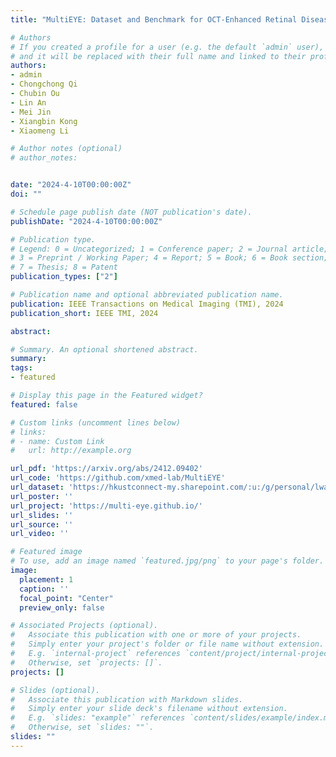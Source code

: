 ```yaml
---
title: "MultiEYE: Dataset and Benchmark for OCT-Enhanced Retinal Disease Recognition from Fundus Images"

# Authors
# If you created a profile for a user (e.g. the default `admin` user), write the username (folder name) here 
# and it will be replaced with their full name and linked to their profile.
authors:
- admin
- Chongchong Qi
- Chubin Ou
- Lin An
- Mei Jin
- Xiangbin Kong
- Xiaomeng Li

# Author notes (optional)
# author_notes:


date: "2024-4-10T00:00:00Z"
doi: ""

# Schedule page publish date (NOT publication's date).
publishDate: "2024-4-10T00:00:00Z"

# Publication type.
# Legend: 0 = Uncategorized; 1 = Conference paper; 2 = Journal article;
# 3 = Preprint / Working Paper; 4 = Report; 5 = Book; 6 = Book section;
# 7 = Thesis; 8 = Patent
publication_types: ["2"]

# Publication name and optional abbreviated publication name.
publication: IEEE Transactions on Medical Imaging (TMI), 2024
publication_short: IEEE TMI, 2024

abstract: 

# Summary. An optional shortened abstract.
summary:
tags: 
- featured

# Display this page in the Featured widget?
featured: false

# Custom links (uncomment lines below)
# links:
# - name: Custom Link
#   url: http://example.org

url_pdf: 'https://arxiv.org/abs/2412.09402'
url_code: 'https://github.com/xmed-lab/MultiEYE'
url_dataset: 'https://hkustconnect-my.sharepoint.com/:u:/g/personal/lwangdk_connect_ust_hk/EVM6vA5MHnxJrSocPoDqNEsBSaKhecYRJzSGbxGi70nNpw?e=0OLHyb'
url_poster: ''
url_project: 'https://multi-eye.github.io/'
url_slides: ''
url_source: ''
url_video: ''

# Featured image
# To use, add an image named `featured.jpg/png` to your page's folder. 
image:
  placement: 1
  caption: ''
  focal_point: "Center"
  preview_only: false

# Associated Projects (optional).
#   Associate this publication with one or more of your projects.
#   Simply enter your project's folder or file name without extension.
#   E.g. `internal-project` references `content/project/internal-project/index.md`.
#   Otherwise, set `projects: []`.
projects: []

# Slides (optional).
#   Associate this publication with Markdown slides.
#   Simply enter your slide deck's filename without extension.
#   E.g. `slides: "example"` references `content/slides/example/index.md`.
#   Otherwise, set `slides: ""`.
slides: ""
---
```


